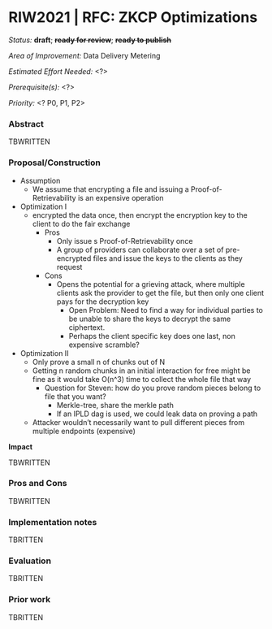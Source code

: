 # RIW2021 | RFC: ZKCP Optimizations

_Status:_ **draft**; **~~ready for review~~**; **~~ready to publish~~**

_Area of Improvement:_ Data Delivery Metering

_Estimated Effort Needed:_ &lt;?>

_Prerequisite(s):_ &lt;?>

_Priority:_ &lt;? P0, P1, P2>


### Abstract

TBWRITTEN

### **Proposal/Construction**

*   Assumption
    *   We assume that encrypting a file and issuing a Proof-of-Retrievability is an expensive operation
*   Optimization I
    *   encrypted the data once, then encrypt the encryption key to the client to do the fair exchange
        *   Pros
            *   Only issue s Proof-of-Retrievability once
            *   A group of providers can collaborate over a set of pre-encrypted files and issue the keys to the clients as they request
        *   Cons
            *   Opens the potential for a grieving attack, where multiple clients ask the provider to get the file, but then only one client pays for the decryption key
                *   Open Problem: Need to find a way for individual parties to be unable to share the keys to decrypt the same ciphertext.
                *    Perhaps the client specific key does one last, non expensive scramble?
*   Optimization II
    *   Only prove a small n of chunks out of N
    *   Getting n random chunks in an initial interaction for free might be fine as it would take O(n^3) time to collect the whole file that way
        *   Question for Steven: how do you prove random pieces belong to file that you want?
            *   Merkle-tree, share the merkle path
            *   If an IPLD dag is used, we could leak data on proving a path
    *   Attacker wouldn’t necessarily want to pull different pieces from multiple endpoints (expensive)

**Impact**

TBWRITTEN

### Pros and Cons

TBWRITTEN

### **Implementation **n**otes**

TBRITTEN

### **Evaluation**

TBRITTEN

### Prior work

TBRITTEN
